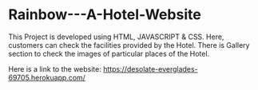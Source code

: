 # Rainbow---A-Hotel-Website
This Project is  developed using HTML, JAVASCRIPT &amp; CSS.  Here, customers can check the facilities  provided by the Hotel. There is Gallery section  to check the images of particular places of the  Hotel.


Here is a link to the website:
https://desolate-everglades-69705.herokuapp.com/
